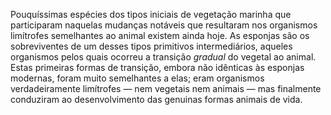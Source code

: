 ﻿Pouquíssimas espécies dos tipos iniciais de vegetação marinha que participaram naquelas mudanças notáveis que resultaram nos organismos limítrofes semelhantes ao animal existem ainda hoje. As esponjas são os sobreviventes de um desses tipos primitivos intermediários, aqueles organismos pelos quais ocorreu a transição *gradual* do vegetal ao animal. Estas primeiras formas de transição, embora não idênticas às esponjas modernas, foram muito semelhantes a elas; eram  organismos verdadeiramente limítrofes — nem vegetais nem animais — mas finalmente conduziram ao desenvolvimento das genuinas formas animais de vida.